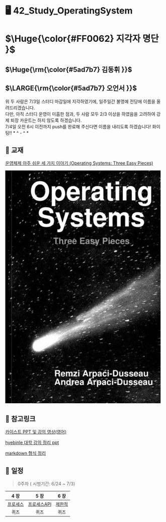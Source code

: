# 🖥️ 42_Study_OperatingSystem

<h1>$\Huge{\color{#FF0062} 지각자 명단 }$</h1>

<h2>$\Huge{\rm{\color{#5ad7b7} 김동휘 }}$</h2>
<h2>$\LARGE{\rm{\color{#5ad7b7} 오언서 }}$</h2>

위 두 사람은 7/3일 스터디 마감일에 지각하였기에, 일주일간 불명예 전당에 이름을 올려드리겠습니다.  
다만, 아직 스터디 운영이 미흡한 점과, 두 사람 모두 2/3 이상을 하였음을 고려하여 강제 퇴장 카운트는 하지 않도록 하겠습니다.  
7/4일 오전 6시 이전까지 push를 완료해 주신다면 이름을 내리도록 하겠습니다! 화이팅!! \* ^ - ^ \*
 
## 📖 교재
[운영체제 아주 쉬운 세 가지 이야기 (Operating Systems: Three Easy Pieces)](https://github.com/remzi-arpacidusseau/ostep-translations/blob/master/korean/README.md)

![Screenshot of OSTEP_BOOK](scrs/OSTEP_img.png)

## 🔖 참고링크
[카이스트 PPT 및 강의 영상(영어)](https://oslab.kaist.ac.kr/ostepslides/)

[hyebinle 대학 강의 정리 ppt](https://drive.google.com/drive/folders/1vT34g2l9i_noHckwYwRc2xOWAeEPn56j?usp=share_link)

[markdown 형식 정리](https://docs.github.com/ko/get-started/writing-on-github/getting-started-with-writing-and-formatting-on-github/basic-writing-and-formatting-syntax)

## 📆 일정
> 0주차 ( 시범기간: 6/24 ~ 7/3)



| **4 장** | **5 장** | **6 장** |
|:---------:|:-------:|:--------:|
|   [프로세스][r프로세스]  |   [프로세스API][r프로세스API]  |   [제한적][r제한적]  |
|   퀴즈  |   퀴즈  |   퀴즈  |


[r프로세스]: docs/04_프로세스_개념
[r프로세스API]: docs/05_프로세스_API
[r제한적]: docs/06_제한적_직접_실행
